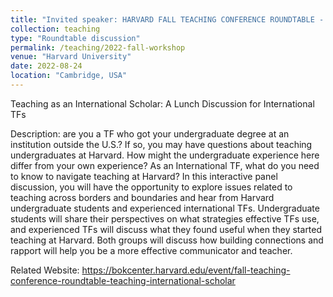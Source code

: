 ```yaml
---
title: "Invited speaker: HARVARD FALL TEACHING CONFERENCE ROUNDTABLE - TEACHING AS AN INTERNATIONAL SCHOLAR"
collection: teaching
type: "Roundtable discussion"
permalink: /teaching/2022-fall-workshop
venue: "Harvard University"
date: 2022-08-24
location: "Cambridge, USA"
---
```


Teaching as an International Scholar: A Lunch Discussion for International TFs

Description: are you a TF who got your undergraduate degree at an institution outside the U.S.? If so, you may have questions about teaching undergraduates at Harvard. How might the undergraduate experience here differ from your own experience? As an International TF, what do you need to know to navigate teaching at Harvard? In this interactive panel discussion, you will have the opportunity to explore issues related to teaching across borders and boundaries and hear from Harvard undergraduate students and experienced international TFs. Undergraduate students will share their perspectives on what strategies effective TFs use, and experienced TFs will discuss what they found useful when they started teaching at Harvard. Both groups will discuss how building connections and rapport will help you be a more effective communicator and teacher.

Related Website: https://bokcenter.harvard.edu/event/fall-teaching-conference-roundtable-teaching-international-scholar
